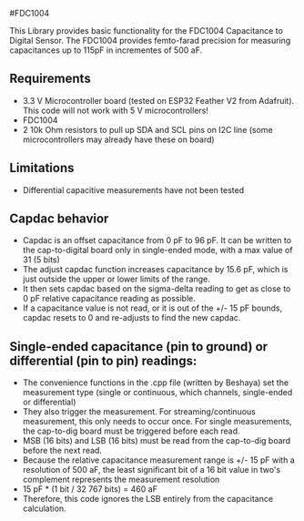 #FDC1004 

This Library provides basic functionality for the FDC1004 Capacitance to Digital Sensor. The FDC1004 provides femto-farad precision for measuring capacitances up to 115pF in 
incrementes of 500 aF.

## Requirements

 * 3.3 V Microcontroller board (tested on ESP32 Feather V2 from Adafruit). This code will not work with 5 V microcontrollers!
 * FDC1004
 * 2 10k Ohm resistors to pull up SDA and SCL pins on I2C line (some microcontrollers may already have these on board)
 
## Limitations
 * Differential capacitive measurements have not been tested

## Capdac behavior
 * Capdac is an offset capacitance from 0 pF to 96 pF. It can be written to the cap-to-digital board only in single-ended mode, with a max value of 31 (5 bits)
 * The adjust capdac function increases capacitance by 15.6 pF, which is just outside the upper or lower limits of the range.
 * It then sets capdac based on the sigma-delta reading to get as close to 0 pF relative capacitance reading as possible.
 * If a capacitance value is not read, or it is out of the +/- 15 pF bounds, capdac resets to 0 and re-adjusts to find the new capdac.

## Single-ended capacitance (pin to ground) or differential (pin to pin) readings: 
 * The convenience functions in the .cpp file (written by Beshaya) set the measurement type (single or continuous, which channels, single-ended or differential)
 * They also trigger the measurement. For streaming/continuous measurement, this only needs to occur once. For single measurements, the cap-to-dig board must be triggered before each 
read.
 * MSB (16 bits) and LSB (16 bits) must be read from the cap-to-dig board before the next read. 
 * Because the relative capacitance measurement range is +/- 15 pF with a resolution of 500 aF, the least significant bit of a 16 bit value in two's complement represents the 
measurement 
resolution
 * 15 pF * (1 bit / 32 767 bits) = 460 aF
 * Therefore, this code ignores the LSB entirely from the capacitance calculation.   

